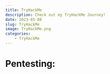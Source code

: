 ```yaml
---
title: TryHackMe
description: Check out my TryHackMe Journey!
date: 2023-05-08
slug: TryHackMe
image: TryHackMe.png
categories:
    - TryHackMe
---
```

# Pentesting:
